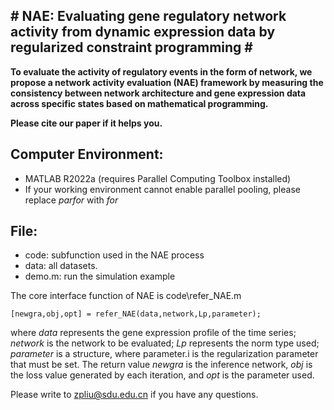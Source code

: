 **# NAE: Evaluating gene regulatory network activity from dynamic expression data by regularized constraint programming #**
-

**To evaluate the activity of regulatory events in the form of network, we propose a network activity evaluation (NAE) framework by measuring the consistency between network architecture and gene expression data across specific states based on mathematical programming.**

**Please cite our paper if it helps you.**



Computer Environment:
-
- MATLAB R2022a (requires Parallel Computing Toolbox installed)
- If your working environment cannot enable parallel pooling, please replace *parfor* with *for*

File:
-
- code: subfunction used in the NAE process
- data: all datasets.
- demo.m: run the simulation example

The core interface function of NAE is code\refer_NAE.m

    [newgra,obj,opt] = refer_NAE(data,network,Lp,parameter);

where *data* represents the gene expression profile of the time series; *network* is the network to be evaluated; *Lp* represents the norm type used; *parameter* is a structure, where parameter.i is the regularization parameter that must be set. The return value *newgra* is the inference network, *obj* is the loss value generated by each iteration, and *opt* is the parameter used.

Please write to [zpliu@sdu.edu.cn](mailto:zpliu@sdu.edu.cn) if you have any questions.